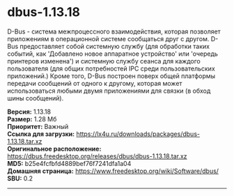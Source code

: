 # dbus-1.13.18
D-Bus - система межпроцессного взаимодействия, которая позволяет приложениям в операционной системе сообщаться друг с другом. D-Bus предоставляет собой системную службу (для обработки таких событий, как 'Добавлено новое аппаратное устройство' или 'очередь принтеров изменена') и системную службу сеанса для каждого пользователя (для общих потребностей IPC среди пользовательских приложений.) Кроме того, D-Bus построен поверх общей платформы передачи сообщений от одного к другому, которая может использоваться любыми двумя приложениями для связки (в обход шины сообщений).

**Версия:** 1.13.18<br />
**Размер:** 1.28 Мб<br />
**Приоритет:** Важный<br />
**Ссылка для загрузки:** https://lx4u.ru/downloads/packages/dbus-1.13.18.tar.xz<br />
**Оригинальное расположение:** https://dbus.freedesktop.org/releases/dbus/dbus-1.13.18.tar.xz<br/>
**MD5:** b25e4fcfbfd4889bef76f7241dfa1a04<br />
**Домашняя страница:** https://www.freedesktop.org/wiki/Software/dbus/
<br />**SBU:** 0.2

***
